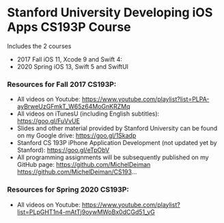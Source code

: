 # Stanford University Developing iOS Apps CS193P Course

Includes the 2 courses
- 2017 Fall iOS 11, Xcode 9 and Swift 4:
- 2020 Spring iOS 13, Swift 5 and SwiftUI

### Resources for Fall 2017 CS193P:
- All videos on Youtube: https://www.youtube.com/playlist?list=PLPA-ayBrweUzGFmkT_W65z64MoGnKRZMq
- All videos on iTunesU (including English subtitles): https://goo.gl/FuVvUE
- Slides and other material provided by Stanford University can be found on my Google drive: https://goo.gl/1Skadp
- Stanford CS 193P iPhone Application Development (not updated yet by Stanford): https://goo.gl/eTpObV
- All programming assignments will be subsequently published on my GitHub page:
  https://github.com/MichelDeiman
  https://github.com/MichelDeiman/CS193...

### Resources for Spring 2020 CS193P:
- All videos on Youtube: https://www.youtube.com/playlist?list=PLpGHT1n4-mAtTj9oywMWoBx0dCGd51_yG

